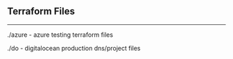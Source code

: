 ## Terraform Files
---
./azure - azure testing terraform files

./do - digitalocean production dns/project files 
